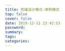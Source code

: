 ```yaml
---
title: 死磕设计模式-单例模式
top: false
cover: false
date: 2019-12-11 23:42:53
password:
summary:
tags:
categories:
---
```

